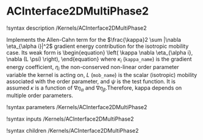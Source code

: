 # ACInterface2DMultiPhase2

!syntax description /Kernels/ACInterface2DMultiPhase2

Implements the Allen-Cahn term for the $\frac{\kappa}2 \sum |\nabla \eta_{\alpha i}|^2$ gradient
energy contribution for the isotropic mobility case. Its weak form is
\begin{equation}
\left( \kappa \nabla \eta_{\alpha i}, \nabla (L \psi) \right),
\end{equation}
where $\kappa_i$ (`kappa_name`) is the gradient energy coefficient, $\eta_i$ the non-conserved
non-linear order parameter variable the kernel is acting on, $L$ (`mob_name`) is
the scalar (isotropic) mobility associated with the order parameter, and $\psi$
is the test function. It is assumed $\kappa$ is a function of $\nabla \eta_{\alpha}$
and $\nabla \eta_{\beta}$.Therefore, kappa depends on multiple order parameters.

!syntax parameters /Kernels/ACInterface2DMultiPhase2

!syntax inputs /Kernels/ACInterface2DMultiPhase2

!syntax children /Kernels/ACInterface2DMultiPhase2
